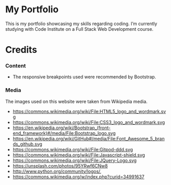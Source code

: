 # My Portfolio

This is my portfolio showcasing my skills regarding coding. I’m currently studying with Code Institute on a Full Stack Web Development course.

# Credits

### Content

- The responsive breakpoints used were recommended by Bootstrap.

### Media

The images used on this website were taken from Wikipedia media.

- https://commons.wikimedia.org/wiki/File:HTML5_logo_and_wordmark.svg
- https://commons.wikimedia.org/wiki/File:CSS3_logo_and_wordmark.svg
- https://en.wikipedia.org/wiki/Bootstrap_(front-end_framework)#/media/File:Bootstrap_logo.svg
- https://en.wikipedia.org/wiki/GitHub#/media/File:Font_Awesome_5_brands_github.svg
- https://commons.wikimedia.org/wiki/File:Gitpod-ddd.svg
- https://commons.wikimedia.org/wiki/File:Javascript-shield.svg
- https://commons.wikimedia.org/wiki/File:JQuery-Logo.svg
- https://unsplash.com/photos/95YRwf6CNw8
- http://www.python.org/community/logos/,
- https://commons.wikimedia.org/w/index.php?curid=34991637
